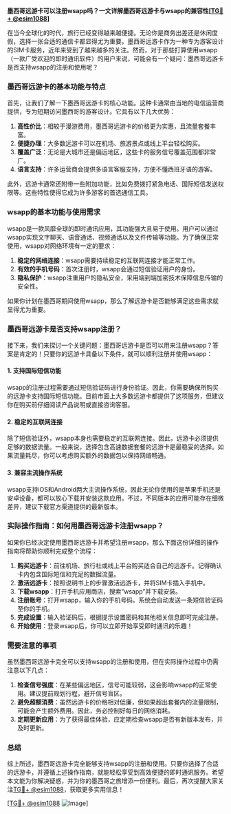 **墨西哥远游卡可以注册wsapp吗？一文详解墨西哥远游卡与wsapp的兼容性[[TG💪+ @esim1088](https://t.me/s/esim1088)]**

在当今全球化的时代，旅行已经变得越来越便捷。无论你是商务出差还是休闲度假，选择一张合适的通信卡都显得尤为重要。墨西哥远游卡作为一种专为游客设计的SIM卡服务，近年来受到了越来越多的关注。然而，对于那些打算使用wsapp（一款广受欢迎的即时通讯软件）的用户来说，可能会有一个疑问：墨西哥远游卡是否支持wsapp的注册和使用呢？

### 墨西哥远游卡的基本功能与特点

首先，让我们了解一下墨西哥远游卡的核心功能。这种卡通常由当地的电信运营商提供，专为短期访问墨西哥的游客设计。它具有以下几大优势：

1. **高性价比**：相较于漫游费用，墨西哥远游卡的价格更为实惠，且流量套餐丰富。
2. **便捷办理**：大多数远游卡可以在机场、旅游景点或线上平台轻松购买。
3. **覆盖广泛**：无论是大城市还是偏远地区，这些卡的服务信号覆盖范围都非常广。
4. **语言支持**：许多运营商会提供多语言客服支持，方便不懂西班牙语的游客。

此外，远游卡通常还附带一些附加功能，比如免费拨打紧急电话、国际短信发送权限等。这些特性使得它成为许多游客的首选通信工具。

### wsapp的基本功能与使用需求

wsapp是一款风靡全球的即时通讯应用，其功能强大且易于使用。用户可以通过wsapp实现文字聊天、语音通话、视频通话以及文件传输等功能。为了确保正常使用，wsapp对网络环境有一定的要求：

1. **稳定的网络连接**：wsapp需要持续稳定的互联网连接才能正常工作。
2. **有效的手机号码**：首次注册时，wsapp会通过短信验证用户的身份。
3. **隐私保护**：wsapp注重用户的隐私安全，采用端到端加密技术保障信息传输的安全性。

如果你计划在墨西哥期间使用wsapp，那么了解远游卡是否能够满足这些需求就显得尤为重要。

### 墨西哥远游卡是否支持wsapp注册？

接下来，我们来探讨一个关键问题：墨西哥远游卡是否可以用来注册wsapp？答案是肯定的！只要你的远游卡具备以下条件，就可以顺利注册并使用wsapp：

#### 1. 支持国际短信功能

wsapp的注册过程需要通过短信验证码进行身份验证。因此，你需要确保所购买的远游卡支持国际短信功能。目前市面上大多数远游卡都提供了这项服务，但建议你在购买前仔细阅读产品说明或直接咨询客服。

#### 2. 稳定的互联网连接

除了短信验证外，wsapp本身也需要稳定的互联网连接。因此，远游卡必须提供足够的数据流量。一般来说，选择包含高速数据套餐的远游卡是最稳妥的选择。如果流量耗尽，你可以考虑购买额外的数据包以保持网络畅通。

#### 3. 兼容主流操作系统

wsapp支持iOS和Android两大主流操作系统，因此无论你使用的是苹果手机还是安卓设备，都可以放心下载并安装这款应用。不过，不同版本的应用可能存在细微差异，建议下载官方渠道提供的最新版本。

### 实际操作指南：如何用墨西哥远游卡注册wsapp？

如果你已经决定使用墨西哥远游卡并希望注册wsapp，那么下面这份详细的操作指南将帮助你顺利完成整个流程：

1. **购买远游卡**：前往机场、旅行社或线上平台购买适合自己的远游卡。记得确认卡内包含国际短信和充足的数据流量。
2. **激活远游卡**：按照说明书上的步骤激活远游卡，并将SIM卡插入手机中。
3. **下载wsapp**：打开手机应用商店，搜索“wsapp”并下载安装。
4. **注册账号**：打开wsapp，输入你的手机号码。系统会自动发送一条短信验证码至你的手机。
5. **完成设置**：输入验证码后，根据提示设置密码和其他相关信息即可完成注册。
6. **开始使用**：登录wsapp后，你可以立即开始享受即时通讯的乐趣！

### 需要注意的事项

虽然墨西哥远游卡完全可以支持wsapp的注册和使用，但在实际操作过程中仍需注意以下几点：

1. **检查信号强度**：在某些偏远地区，信号可能较弱，这会影响wsapp的正常使用。建议提前规划行程，避开信号盲区。
2. **避免超额消费**：虽然远游卡的价格相对低廉，但如果超出套餐内的流量限制，可能会产生额外费用。因此，务必控制好每日的网络消耗。
3. **定期更新应用**：为了获得最佳体验，应定期检查wsapp是否有新版本发布，并及时更新。

### 总结

综上所述，墨西哥远游卡完全能够支持wsapp的注册和使用。只要你选择了合适的远游卡，并遵循上述操作指南，就能轻松享受到高效便捷的即时通讯服务。希望本文能为你解决疑惑，并为你的墨西哥之旅增添一份便利。最后，再次提醒大家关注[TG💪+ @esim1088](https://t.me/s/esim1088)，获取更多实用信息！

[[TG💪+ @esim1088](https://t.me/s/esim1088) ![Image](https://i.postimg.cc/4NQfJmqS/Snipaste-2025-05-13-00-14-12.png)]